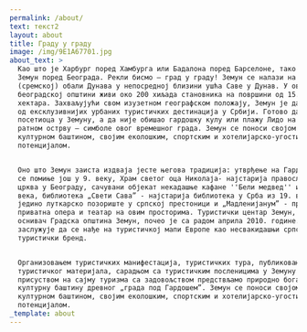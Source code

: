 ```yaml
---
permalink: /about/
text: текст2
layout: about
title: Граду у градy
image: /img/9E1A67701.jpg
about_text: >
  Као што је Харбург поред Хамбурга или Бадалона поред Барселоне, тако је и
  Земун поред Београда. Рекли бисмо – град у граду! Земун се налази на десној
  (сремској) обали Дунава у непосредној близини ушћа Саве у Дунав. У овој
  београдској општини живи око 200 хиљада становника на површини од 15.356
  хектара. Захваљујући свом изузетном географском положају, Земун је данас једна
  од ексклузивнијих урбаних туристичких дестинација у Србији. Готово да нема
  посетиоца у Земуну, а да није обишао гардошку кулу или плажу Лидо на Великом
  ратном острву – симболе овог времешног града. Земун се поноси својом богатом
  културном баштином, својим еколошким, спортским и хотелијарско-угоститељским
  потенцијалом.


  Оно што Земун заиста издваја јесте његова традиција: утврђење на Гардошу које
  се помиње још у 9. веку, Храм светог оца Николаја- најстарија православна
  црква у Београду, сачувани објекат некадашње кафане ''Бели медвед'' из 18.
  века, библиотека „Свети Сава” - најстарија библиотека у Срба из 19. века,
  једино луткарско позориште у српској престоници и „Мадленијанум” - прва
  приватна опера и театар на овим просторима. Туристички центар Земун, чији је
  оснивач Градска општина Земун, почео је са радом априла 2010. године. Земун
  заслужује да се нађе на туристичкој мапи Европе као несвакидашњи српски
  туристички бренд.


  Организовањем туристичких манифестација, туристичких тура, публиковањем
  туристичког материјала, сарадњом са туристичким посленицима у Земуну и
  присуством на сајму туризма са задовољством предствљамо природно богадство и
  културну баштину древног „града под Гардошем”. Земун се поноси својом богатом
  културном баштином, својим еколошким, спортским и хотелијарско-угоститељским
  потенцијалом.
_template: about
---
```


